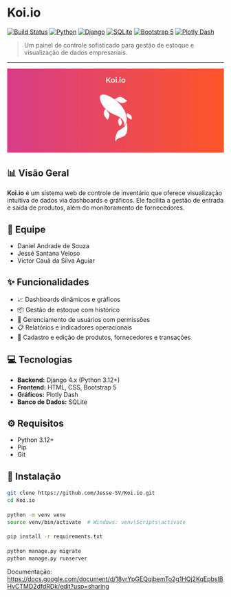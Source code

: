 # Koi.io

[![Build Status](https://img.shields.io/badge/build-passing-brightgreen)](https://github.com/Rodolfoovo/projetoIntegrador)
[![Python](https://img.shields.io/badge/python-3.12%2B-blue)](https://www.python.org/downloads/)
[![Django](https://img.shields.io/badge/framework-Django-092E20?logo=django)](https://www.djangoproject.com/)
[![SQLite](https://img.shields.io/badge/database-SQLite-lightgrey)](https://www.sqlite.org/)
[![Bootstrap 5](https://img.shields.io/badge/frontend-Bootstrap%205-purple)](https://getbootstrap.com/)
[![Plotly Dash](https://img.shields.io/badge/visualization-Plotly%20Dash-orange)](https://dash.plotly.com/)

> Um painel de controle sofisticado para gestão de estoque e visualização de dados empresariais.

---
![logo](koio.png)

## 📊 Visão Geral

**Koi.io** é um sistema web de controle de inventário que oferece visualização intuitiva de dados via dashboards e gráficos. Ele facilita a gestão de entrada e saída de produtos, além do monitoramento de fornecedores.

## 👥 Equipe

- Daniel Andrade de Souza  
- Jessé Santana Veloso  
- Victor Cauã da Silva Aguiar

## ✨ Funcionalidades

- 📈 Dashboards dinâmicos e gráficos
- 📦 Gestão de estoque com histórico
- 👥 Gerenciamento de usuários com permissões
- 📋 Relatórios e indicadores operacionais
- 🧾 Cadastro e edição de produtos, fornecedores e transações

## 💻 Tecnologias

- **Backend:** Django 4.x (Python 3.12+)
- **Frontend:** HTML, CSS, Bootstrap 5
- **Gráficos:** Plotly Dash
- **Banco de Dados:** SQLite

## ⚙️ Requisitos

- Python 3.12+
- Pip
- Git

## 🚀 Instalação

```bash
git clone https://github.com/Jesse-SV/Koi.io.git
cd Koi.io

python -m venv venv
source venv/bin/activate  # Windows: venv\Scripts\activate

pip install -r requirements.txt

python manage.py migrate
python manage.py runserver
```
Documentação: https://docs.google.com/document/d/18vrYpGEQqibemTo2g1HQj2KqEpbsIBHvCTMD2dfdRDk/edit?usp=sharing
